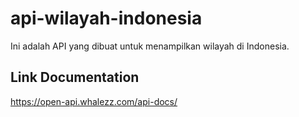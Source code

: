 # api-wilayah-indonesia
Ini adalah API yang dibuat untuk menampilkan wilayah di Indonesia. 

## Link Documentation
https://open-api.whalezz.com/api-docs/
